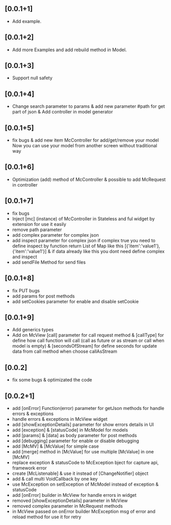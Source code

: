 
## [0.0.1+1]
- Add example.
## [0.0.1+2]
- Add more Examples and add rebuild method in Model.
## [0.0.1+3]
- Support null safety
## [0.0.1+4]
- Change search parameter to params & add new parameter #path for get part of json & Add controller in model generator
## [0.0.1+5]
- fix bugs & add new item McController for add/get/remove your model Now you can use your model from another screen without traditional way
## [0.0.1+6]
- Optimization (add) method of McController & possible to add McRequest in controller
## [0.0.1+7] 
- fix bugs
- Inject [mc] (instance) of McController in Stateless and ful widget by extension for use it easily 
- remove path parameter
- add complex parameter for complex json
- add inspect parameter for complex json if complex true you need to define inspect by function return List of Map like this [{'item':'value1'},{'item':'value1'}] & if data already like this you dont need define complex and inspect
- add sendFile Method for send files 
## [0.0.1+8] 
- fix PUT bugs
- add params for post methods
- add setCookies parameter for enable and disable setCookie
## [0.0.1+9] 
- Add generics types
- Add on McView [call] parameter for call request method & [callType] for define how call function will call (call as future or as stream or call when model is empty) & [secondsOfStream] for define seconds for update data from call method when choose callAsStream

## [0.0.2] 

- fix some bugs & optimizated the code

## [0.0.2+1] 

- add [onError] Function(error) parameter for getJson methods for handle errors & exceptions
- handle errors & exceptions in McView widget
- add [showExceptionDetails] parameter for show errors details in UI
- add [exception] & [statusCode] in McModel for models
- add [params] & [data] as body parameter for post methods
- add [debugging] parameter for enable or disable debugging
- add [McMV] & [McValue] for simple case
- add [merge] method in [McValue] for use multiple [McValue] in one [McMV]
- replace exception & statusCode to McException bject for capture api, framework error
- create [McListenable] & use it instead of [ChangeNotifier] object
- add & call multi VoidCallback by one key
- use McException on setException of McModel instead of exception & statusCode
- add [onError] builder in McView for handle errors in widget
- removed [showExceptionDetails] parameter in McView
- removed complex parameter in McRequest methods
- in McView passed on onError builder McException msg of error and reload method for use it for retry 
